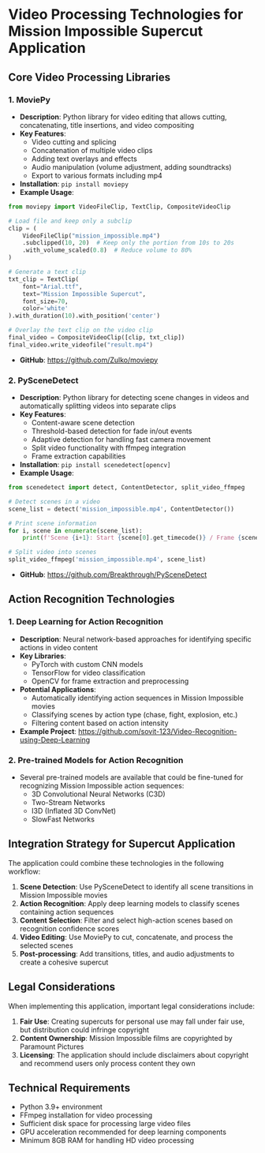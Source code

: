 # Video Processing Technologies for Mission Impossible Supercut Application

## Core Video Processing Libraries

### 1. MoviePy
- **Description**: Python library for video editing that allows cutting, concatenating, title insertions, and video compositing
- **Key Features**:
  - Video cutting and splicing
  - Concatenation of multiple video clips
  - Adding text overlays and effects
  - Audio manipulation (volume adjustment, adding soundtracks)
  - Export to various formats including mp4
- **Installation**: `pip install moviepy`
- **Example Usage**:
```python
from moviepy import VideoFileClip, TextClip, CompositeVideoClip

# Load file and keep only a subclip
clip = (
    VideoFileClip("mission_impossible.mp4")
    .subclipped(10, 20)  # Keep only the portion from 10s to 20s
    .with_volume_scaled(0.8)  # Reduce volume to 80%
)

# Generate a text clip
txt_clip = TextClip(
    font="Arial.ttf",
    text="Mission Impossible Supercut",
    font_size=70,
    color='white'
).with_duration(10).with_position('center')

# Overlay the text clip on the video clip
final_video = CompositeVideoClip([clip, txt_clip])
final_video.write_videofile("result.mp4")
```
- **GitHub**: https://github.com/Zulko/moviepy

### 2. PySceneDetect
- **Description**: Python library for detecting scene changes in videos and automatically splitting videos into separate clips
- **Key Features**:
  - Content-aware scene detection
  - Threshold-based detection for fade in/out events
  - Adaptive detection for handling fast camera movement
  - Split video functionality with ffmpeg integration
  - Frame extraction capabilities
- **Installation**: `pip install scenedetect[opencv]`
- **Example Usage**:
```python
from scenedetect import detect, ContentDetector, split_video_ffmpeg

# Detect scenes in a video
scene_list = detect('mission_impossible.mp4', ContentDetector())

# Print scene information
for i, scene in enumerate(scene_list):
    print(f'Scene {i+1}: Start {scene[0].get_timecode()} / Frame {scene[0].get_frames()}, End {scene[1].get_timecode()} / Frame {scene[1].get_frames()}')

# Split video into scenes
split_video_ffmpeg('mission_impossible.mp4', scene_list)
```
- **GitHub**: https://github.com/Breakthrough/PySceneDetect

## Action Recognition Technologies

### 1. Deep Learning for Action Recognition
- **Description**: Neural network-based approaches for identifying specific actions in video content
- **Key Libraries**:
  - PyTorch with custom CNN models
  - TensorFlow for video classification
  - OpenCV for frame extraction and preprocessing
- **Potential Applications**:
  - Automatically identifying action sequences in Mission Impossible movies
  - Classifying scenes by action type (chase, fight, explosion, etc.)
  - Filtering content based on action intensity
- **Example Project**: https://github.com/sovit-123/Video-Recognition-using-Deep-Learning

### 2. Pre-trained Models for Action Recognition
- Several pre-trained models are available that could be fine-tuned for recognizing Mission Impossible action sequences:
  - 3D Convolutional Neural Networks (C3D)
  - Two-Stream Networks
  - I3D (Inflated 3D ConvNet)
  - SlowFast Networks

## Integration Strategy for Supercut Application

The application could combine these technologies in the following workflow:

1. **Scene Detection**: Use PySceneDetect to identify all scene transitions in Mission Impossible movies
2. **Action Recognition**: Apply deep learning models to classify scenes containing action sequences
3. **Content Selection**: Filter and select high-action scenes based on recognition confidence scores
4. **Video Editing**: Use MoviePy to cut, concatenate, and process the selected scenes
5. **Post-processing**: Add transitions, titles, and audio adjustments to create a cohesive supercut

## Legal Considerations

When implementing this application, important legal considerations include:

1. **Fair Use**: Creating supercuts for personal use may fall under fair use, but distribution could infringe copyright
2. **Content Ownership**: Mission Impossible films are copyrighted by Paramount Pictures
3. **Licensing**: The application should include disclaimers about copyright and recommend users only process content they own

## Technical Requirements

- Python 3.9+ environment
- FFmpeg installation for video processing
- Sufficient disk space for processing large video files
- GPU acceleration recommended for deep learning components
- Minimum 8GB RAM for handling HD video processing

